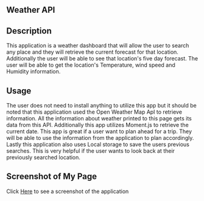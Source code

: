 ## Weather API

## Description
This application is a weather dashboard that will allow the user to search any place and they will retrieve the current forecast for that location. Additionally the user will be able to see that location's five day forecast. The user will be able to get the location's Temperature, wind speed and Humidity information. 

## Usage 
The user does not need to install anything to utilize this app but it should be noted that this application used the Open Weather Map ApI to retrieve information. All the information about weather printed to this page gets its data from this API. Additionally this app utilizes Moment.js to retrieve the current date. This app is great if a user want to plan ahead for a trip. They will be able to use the information from the application to plan accordingly. Lastly this application also uses Local storage to save the users previous searches. This is very helpful if the user wants to look back at their previously searched location. 

## Screenshot of My Page 
Click [Here](./screenshot.png) to see a screenshot of the application 